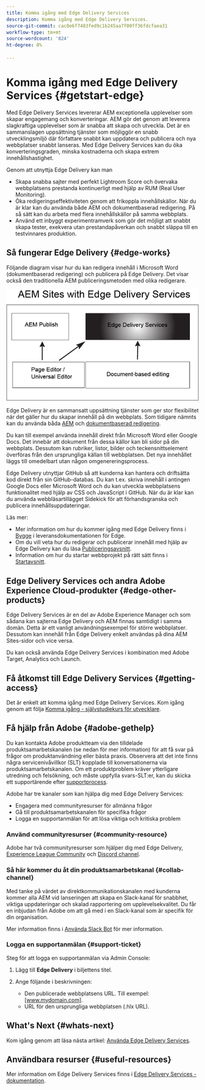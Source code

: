 ```yaml
---
title: Komma igång med Edge Delivery Services
description: Komma igång med Edge Delivery Services.
source-git-commit: cac0e6f7483fed9c1b245aa7f00ff36fdcfaea31
workflow-type: tm+mt
source-wordcount: '824'
ht-degree: 0%

---
```


# Komma igång med Edge Delivery Services {#getstart-edge}

Med Edge Delivery Services levererar AEM exceptionella upplevelser som skapar engagemang och konverteringar. AEM gör det genom att leverera slagkraftiga upplevelser som är snabba att skapa och utveckla. Det är en sammanslagen uppsättning tjänster som möjliggör en snabb utvecklingsmiljö där författare snabbt kan uppdatera och publicera och nya webbplatser snabbt lanseras. Med Edge Delivery Services kan du öka konverteringsgraden, minska kostnaderna och skapa extrem innehållshastighet.

Genom att utnyttja Edge Delivery kan man

* Skapa snabba sajter med perfekt Lightroom Score och övervaka webbplatsens prestanda kontinuerligt med hjälp av RUM (Real User Monitoring).
* Öka redigeringseffektiviteten genom att frikoppla innehållskällor. När du är klar kan du använda både AEM och dokumentbaserad redigering. På så sätt kan du arbeta med flera innehållskällor på samma webbplats.
* Använd ett inbyggt experimentramverk som gör det möjligt att snabbt skapa tester, exekvera utan prestandapåverkan och snabbt släppa till en testvinnares produktion.

## Så fungerar Edge Delivery {#edge-works}

Följande diagram visar hur du kan redigera innehåll i Microsoft Word (dokumentbaserad redigering) och publicera på Edge Delivery. Det visar också den traditionella AEM publiceringsmetoden med olika redigerare.

![Edge Delivery Architecture](assets/edgedelivery.png)

Edge Delivery är en sammansatt uppsättning tjänster som ger stor flexibilitet när det gäller hur du skapar innehåll på din webbplats. Som tidigare nämnts kan du använda båda [AEM](/help/sites-authoring/author.md) och [dokumentbaserad redigering](https://www.hlx.live/docs/authoring).

Du kan till exempel använda innehåll direkt från Microsoft Word eller Google Docs. Det innebär att dokument från dessa källor kan bli sidor på din webbplats. Dessutom kan rubriker, listor, bilder och teckensnittselement överföras från den ursprungliga källan till webbplatsen. Det nya innehållet läggs till omedelbart utan någon omgenereringsprocess.

Edge Delivery utnyttjar GitHub så att kunderna kan hantera och driftsätta kod direkt från sin GitHub-databas. Du kan t.ex. skriva innehåll i antingen Google Docs eller Microsoft Word och du kan utveckla webbplatsens funktionalitet med hjälp av CSS och JavaScript i GitHub. När du är klar kan du använda webbläsartillägget Sidekick för att förhandsgranska och publicera innehållsuppdateringar.

Läs mer:

* Mer information om hur du kommer igång med Edge Delivery finns i [Bygge](https://www.hlx.live/docs/#build) i leveransdokumentationen för Edge.
* Om du vill veta hur du redigerar och publicerar innehåll med hjälp av Edge Delivery kan du läsa [Publiceringsavsnitt](https://www.hlx.live/docs/authoring).
* Information om hur du startar webbprojekt på rätt sätt finns i [Startavsnitt](https://www.hlx.live/docs/#launch).

## Edge Delivery Services och andra Adobe Experience Cloud-produkter {#edge-other-products}

Edge Delivery Services är en del av Adobe Experience Manager och som sådana kan sajterna Edge Delivery och AEM finnas samtidigt i samma domän. Detta är ett vanligt användningsexempel för större webbplatser. Dessutom kan innehåll från Edge Delivery enkelt användas på dina AEM Sites-sidor och vice versa.

Du kan också använda Edge Delivery Services i kombination med Adobe Target, Analytics och Launch.

## Få åtkomst till Edge Delivery Services {#getting-access}

Det är enkelt att komma igång med Edge Delivery Services. Kom igång genom att följa [Komma igång - självstudiekurs för utvecklare](https://www.hlx.live/developer/tutorial).

## Få hjälp från Adobe {#adobe-gethelp}

Du kan kontakta Adobe produktteam via den tilldelade produktsamarbetskanalen (se nedan för mer information) för att få svar på frågor om produktanvändning eller bästa praxis. Observera att det inte finns några servicenivåvillkor (SLT) kopplade till konversationerna via produktsamarbetskanalen. Om ett produktproblem kräver ytterligare utredning och felsökning, och måste uppfylla svars-SLT:er, kan du skicka ett supportärende efter [supportprocess](https://experienceleague.adobe.com/?lang=en&amp;support-tab=home#support).

Adobe har tre kanaler som kan hjälpa dig med Edge Delivery Services:

* Engagera med communityresurser för allmänna frågor
* Gå till produktsamarbetskanalen för specifika frågor
* Logga en supportanmälan för att lösa viktiga och kritiska problem

### Använd communityresurser {#community-resource}

Adobe har två communityresurser som hjälper dig med Edge Delivery, [Experience League Community](https://adobe.ly/3Q6kTKl) och [Discord channel](https://discord.gg/YFTKQK8M).

### Så här kommer du åt din produktsamarbetskanal {#collab-channel}

Med tanke på värdet av direktkommunikationskanalen med kunderna kommer alla AEM vid lanseringen att skapa en Slack-kanal för snabbhet, viktiga uppdateringar och skalad rapportering om upplevelsekvalitet. Du får en inbjudan från Adobe om att gå med i en Slack-kanal som är specifik för din organisation.

Mer information finns i [Använda Slack Bot](https://www.hlx.live/docs/slack) för mer information.

### Logga en supportanmälan {#support-ticket}

Steg för att logga en supportanmälan via Admin Console:

1. Lägg till **Edge Delivery** i biljettens titel.
2. Ange följande i beskrivningen:

   * Den publicerade webbplatsens URL. Till exempel: [www.mydomain.com].
   * URL för den ursprungliga webbplatsen (.hlx URL).

## What&#39;s Next {#whats-next}

Kom igång genom att läsa nästa artikel: [Använda Edge Delivery Services](/help/edge/using.md).

## Användbara resurser {#useful-resources}

Mer information om Edge Delivery Services finns i [Edge Delivery Services - dokumentation](https://www.hlx.live/docs/).

